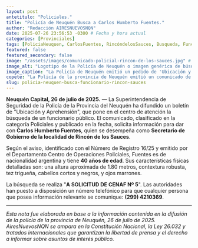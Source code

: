 ```yaml
---
layout: post
antetitulo: "Policiales."
title: "Policía de Neuquén Busca a Carlos Humberto Fuentes."
author: "Redacción AIRESNUEVOSNQN"
date: 2025-07-26 23:56:53 -0300 # Fecha y hora actual
categories: [Provinciales]
tags: [PoliciaNeuquen, CarlosFuentes, RincóndelosSauces, Busqueda, FuncionarioPublico, CENAF, Neuquen, Policiales]
featured: false
featured_secondary: false
image: "/assets/images/comunicado-policial-rincon-de-los-sauces.jpg" # RUTA DE LA IMAGEN (SUGERENCIA: 400px de ancho por 225px de alto - proporción 16:9)
image_alt: "Logotipo de la Policía de Neuquén o imagen genérica de búsqueda policial."
image_caption: "La Policía de Neuquén emitió un pedido de 'Ubicación y Aprehensión' para Carlos Humberto Fuentes."
copete: "La Policía de la provincia de Neuquén emitió un comunicado de 'Ubicación y Aprehensión' para dar con el paradero de Carlos Humberto Fuentes, actual Secretario de Gobierno de Rincón de los Sauces, a solicitud de CENAF Nº 5."
slug: policia-neuquen-busca-funcionario-rincon-sauces
---
```


**Neuquén Capital, 26 de julio de 2025.** — La Superintendencia de Seguridad de la Policía de la Provincia del Neuquén ha difundido un boletín de "Ubicación y Aprehensión", que pone en el centro de atención la búsqueda de un funcionario público. El comunicado, clasificado en la categoría Policiales y publicado en la fecha, solicita información para dar con **Carlos Humberto Fuentes**, quien se desempeña como **Secretario de Gobierno de la localidad de Rincón de los Sauces**.

Según el aviso, identificado con el Número de Registro 16/25 y emitido por el Departamento Centro de Operaciones Policiales, Fuentes es de nacionalidad argentina y tiene **40 años de edad**. Sus características físicas detalladas son: una altura aproximada de 1.80 metros, contextura robusta, tez trigueña, cabellos cortos y negros, y ojos marrones.

La búsqueda se realiza "**A SOLICITUD DE CENAF Nº 5**". Las autoridades han puesto a disposición un número telefónico para que cualquier persona que posea información relevante se comunique: **(299) 4210369**.

---
*Esta nota fue elaborada en base a la información contenida en la difusión de la policía de la provincia de Neuquén, 26 de julio de 2025. AiresNuevosNQN se ampara en la Constitución Nacional, la Ley 26.032 y tratados internacionales que garantizan la libertad de prensa y el derecho a informar sobre asuntos de interés público.*